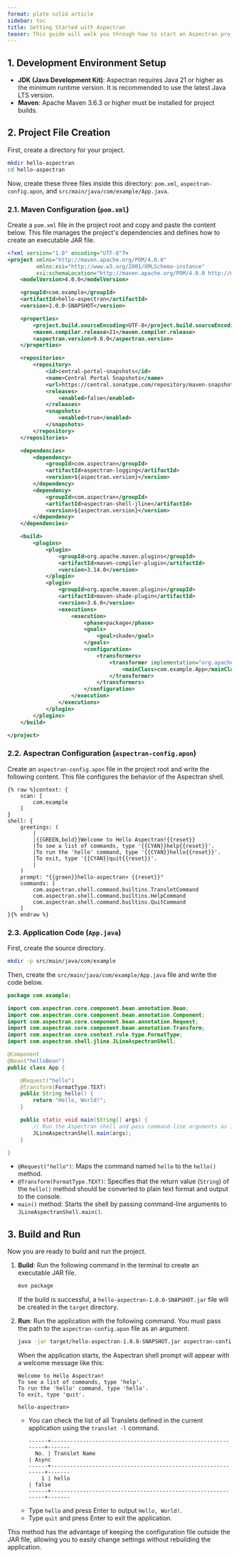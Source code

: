 ```yaml
---
format: plate solid article
sidebar: toc
title: Getting Started with Aspectran
teaser: This guide will walk you through how to start an Aspectran project by creating a simple "Hello, World" command-line application.
---
```


## 1. Development Environment Setup

*   **JDK (Java Development Kit)**: Aspectran requires Java 21 or higher as the minimum runtime version. It is recommended to use the latest Java LTS version.
*   **Maven**: Apache Maven 3.6.3 or higher must be installed for project builds.

## 2. Project File Creation

First, create a directory for your project.

```bash
mkdir hello-aspectran
cd hello-aspectran
```

Now, create these three files inside this directory: `pom.xml`, `aspectran-config.apon`, and `src/main/java/com/example/App.java`.

### 2.1. Maven Configuration (`pom.xml`)

Create a `pom.xml` file in the project root and copy and paste the content below. This file manages the project's dependencies and defines how to create an executable JAR file.

```xml
<?xml version="1.0" encoding="UTF-8"?>
<project xmlns="http://maven.apache.org/POM/4.0.0"
         xmlns:xsi="http://www.w3.org/2001/XMLSchema-instance"
         xsi:schemaLocation="http://maven.apache.org/POM/4.0.0 http://maven.apache.org/xsd/maven-4.0.0.xsd">
    <modelVersion>4.0.0</modelVersion>

    <groupId>com.example</groupId>
    <artifactId>hello-aspectran</artifactId>
    <version>1.0.0-SNAPSHOT</version>

    <properties>
        <project.build.sourceEncoding>UTF-8</project.build.sourceEncoding>
        <maven.compiler.release>21</maven.compiler.release>
        <aspectran.version>9.0.0</aspectran.version>
    </properties>

    <repositories>
        <repository>
            <id>central-portal-snapshots</id>
            <name>Central Portal Snapshots</name>
            <url>https://central.sonatype.com/repository/maven-snapshots/</url>
            <releases>
                <enabled>false</enabled>
            </releases>
            <snapshots>
                <enabled>true</enabled>
            </snapshots>
        </repository>
    </repositories>

    <dependencies>
        <dependency>
            <groupId>com.aspectran</groupId>
            <artifactId>aspectran-logging</artifactId>
            <version>${aspectran.version}</version>
        </dependency>
        <dependency>
            <groupId>com.aspectran</groupId>
            <artifactId>aspectran-shell-jline</artifactId>
            <version>${aspectran.version}</version>
        </dependency>
    </dependencies>

    <build>
        <plugins>
            <plugin>
                <groupId>org.apache.maven.plugins</groupId>
                <artifactId>maven-compiler-plugin</artifactId>
                <version>3.14.0</version>
            </plugin>
            <plugin>
                <groupId>org.apache.maven.plugins</groupId>
                <artifactId>maven-shade-plugin</artifactId>
                <version>3.6.0</version>
                <executions>
                    <execution>
                        <phase>package</phase>
                        <goals>
                            <goal>shade</goal>
                        </goals>
                        <configuration>
                            <transformers>
                                <transformer implementation="org.apache.maven.plugins.shade.resource.ManifestResourceTransformer">
                                    <mainClass>com.example.App</mainClass>
                                </transformer>
                            </transformers>
                        </configuration>
                    </execution>
                </executions>
            </plugin>
        </plugins>
    </build>

</project>
```

### 2.2. Aspectran Configuration (`aspectran-config.apon`)

Create an `aspectran-config.apon` file in the project root and write the following content. This file configures the behavior of the Aspectran shell.

```apon
{% raw %}context: {
    scan: [
        com.example
    ]
}
shell: {
    greetings: (
        |
        |{{GREEN,bold}}Welcome to Hello Aspectran!{{reset}}
        |To see a list of commands, type '{{CYAN}}help{{reset}}'.
        |To run the 'hello' command, type '{{CYAN}}hello{{reset}}'.
        |To exit, type '{{CYAN}}quit{{reset}}'.
        |
    )
    prompt: "{{green}}hello-aspectran> {{reset}}"
    commands: [
        com.aspectran.shell.command.builtins.TransletCommand
        com.aspectran.shell.command.builtins.HelpCommand
        com.aspectran.shell.command.builtins.QuitCommand
    ]
}{% endraw %}
```

### 2.3. Application Code (`App.java`)

First, create the source directory.
```bash
mkdir -p src/main/java/com/example
```
Then, create the `src/main/java/com/example/App.java` file and write the code below.

```java
package com.example;

import com.aspectran.core.component.bean.annotation.Bean;
import com.aspectran.core.component.bean.annotation.Component;
import com.aspectran.core.component.bean.annotation.Request;
import com.aspectran.core.component.bean.annotation.Transform;
import com.aspectran.core.context.rule.type.FormatType;
import com.aspectran.shell.jline.JLineAspectranShell;

@Component
@Bean("helloBean")
public class App {

    @Request("hello")
    @Transform(FormatType.TEXT)
    public String hello() {
        return "Hello, World!";
    }

    public static void main(String[] args) {
        // Run the Aspectran shell and pass command-line arguments as is.
        JLineAspectranShell.main(args);
    }

}
```
*   `@Request("hello")`: Maps the command named `hello` to the `hello()` method.
*   `@Transform(FormatType.TEXT)`: Specifies that the return value (`String`) of the `hello()` method should be converted to plain text format and output to the console.
*   `main()` method: Starts the shell by passing command-line arguments to `JLineAspectranShell.main()`.

## 3. Build and Run

Now you are ready to build and run the project.

1.  **Build**: Run the following command in the terminal to create an executable JAR file.
    ```bash
    mvn package
    ```
    If the build is successful, a `hello-aspectran-1.0.0-SNAPSHOT.jar` file will be created in the `target` directory.

2.  **Run**: Run the application with the following command. You must pass the path to the `aspectran-config.apon` file as an argument.
    ```bash
    java -jar target/hello-aspectran-1.0.0-SNAPSHOT.jar aspectran-config.apon
    ```

    When the application starts, the Aspectran shell prompt will appear with a welcome message like this:
    ```
    Welcome to Hello Aspectran!
    To see a list of commands, type 'help'.
    To run the 'hello' command, type 'hello'.
    To exit, type 'quit'.

    hello-aspectran>
    ```
    *   You can check the list of all Translets defined in the current application using the `translet -l` command.
        ```text
        ------+-------------------------------------------------------------+-------
          No. | Translet Name                                               | Async
        ------+-------------------------------------------------------------+-------
            1 | hello                                                       | false
        ------+-------------------------------------------------------------+-------
        ```
    *   Type `hello` and press Enter to output `Hello, World!`.
    *   Type `quit` and press Enter to exit the application.

This method has the advantage of keeping the configuration file outside the JAR file, allowing you to easily change settings without rebuilding the application.
